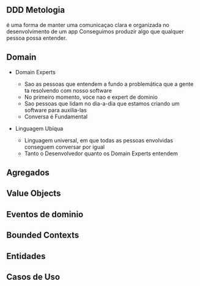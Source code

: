 ## DDD Metologia

é uma forma de manter uma comunicaçao clara e organizada no desenvolvimento de um app
Conseguimos produzir algo que qualquer pessoa possa entender.

## Domain

- Domain Experts

  - Sao as pessoas que entendem a fundo a problemática que a gente ta resolvendo com nosso software
  - No primeiro momento, voce nao e expert de dominio
  - Sao pessoas que lidam no dia-a-dia que estamos criando um software para auxilia-las
  - Conversa é Fundamental

- Linguagem Ubíqua

  - Linguagem universal, em que todas as pessoas envolvidas conseguem conversar por igual
  - Tanto o Desenvolvedor quanto os Domain Experts entendem

## Agregados

## Value Objects

## Eventos de dominio

## Bounded Contexts

## Entidades

## Casos de Uso
